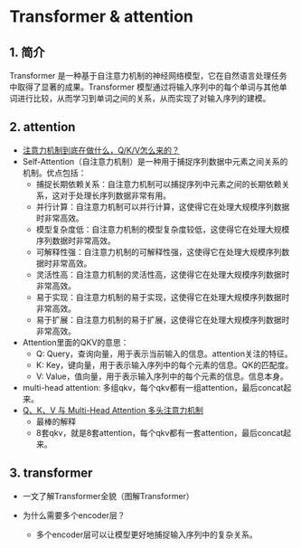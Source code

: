 
# Transformer & attention

## 1. 简介

Transformer 是一种基于自注意力机制的神经网络模型，它在自然语言处理任务中取得了显著的成果。Transformer 模型通过将输入序列中的每个单词与其他单词进行比较，从而学习到单词之间的关系，从而实现了对输入序列的建模。

## 2. attention
- [注意力机制到底在做什么，Q/K/V怎么来的？](https://www.zhihu.com/tardis/zm/art/414084879?source_id=1005)
- Self-Attention（自注意力机制）是一种用于捕捉序列数据中元素之间关系的机制。优点包括：
  - 捕捉长期依赖关系：自注意力机制可以捕捉序列中元素之间的长期依赖关系，这对于处理长序列数据非常有用。
  - 并行计算：自注意力机制可以并行计算，这使得它在处理大规模序列数据时非常高效。
  - 模型复杂度低：自注意力机制的模型复杂度较低，这使得它在处理大规模序列数据时非常高效。
  - 可解释性强：自注意力机制的可解释性强，这使得它在处理大规模序列数据时非常高效。
  - 灵活性高：自注意力机制的灵活性高，这使得它在处理大规模序列数据时非常高效。
  - 易于实现：自注意力机制的易于实现，这使得它在处理大规模序列数据时非常高效。
  - 易于扩展：自注意力机制的易于扩展，这使得它在处理大规模序列数据时非常高效。
- Attention里面的QKV的意思：
  - Q: Query，查询向量，用于表示当前输入的信息。attention关注的特征。
  - K: Key，键向量，用于表示输入序列中的每个元素的信息。QK的匹配度。
  - V: Value，值向量，用于表示输入序列中的每个元素的信息。信息本身。
- multi-head attention: 多组qkv，每个qkv都有一组attention，最后concat起来。
- [Q、K、V 与 Multi-Head Attention 多头注意力机制](https://zhuanlan.zhihu.com/p/669027091)
  - 最棒的解释
  - 8套qkv，就是8套attention，每个qkv都有一套attention，最后concat起来。


## 3. transformer
- 一文了解Transformer全貌（图解Transformer）

- 为什么需要多个encoder层？
  - 多个encoder层可以让模型更好地捕捉输入序列中的复杂关系。
